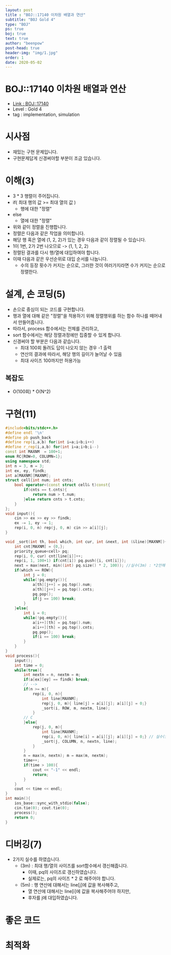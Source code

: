 ```yaml
---
layout: post
title : "BOJ::17140 이차원 배열과 연산"
subtitle: "BOJ Gold 4"
type: "BOJ"
ps: true
boj: true
text: true
author: "beenpow"
post-head: true
header-img: "img/1.jpg"
order: 1
date: 2020-05-02
---
```

# BOJ::17140 이차원 배열과 연산
- [Link : BOJ::17140](https://www.acmicpc.net/problem/17140)
- Level : Gold 4
- tag : implementation, simulation

# 시사점
- 재밌는 구현 문제입니다.
- 구현문제답게 신경써야할 부분이 조금 있습니다.

# 이해(3)
- 3 * 3 행렬이 주어집니다.
- if( 최대 행의 값 >= 최대 열의 값 ) 
  - 행에 대한 "정렬"
- else
  - 열에 대한 "정렬"
- 위와 같이 정렬을 진행합니다.
- 정렬은 다음과 같은 작업을 의미합니다.
- 해당 행 혹은 열에 (1, 2, 2)가 있는 경우 다음과 같이 정렬될 수 있습니다.
- 1이 1번, 2가 2번 나오므로 -> (1, 1, 2, 2)
- 정렬된 결과를 다시 행/열에 대입하여야 합니다.
- 이때 다음과 같은 우선순위로 대입 순서를 나눕니다.
  - 수의 등장 횟수가 커지는 순으로, 그러한 것이 여러가지라면 수가 커지는 순으로 정렬한다.
 

# 설계, 손 코딩(5)
- 손으로 중심이 되는 코드를 구현합니다.
- 행과 열에 대해 같은 "정렬"을 적용하기 위해 정렬행위를 하는 함수 하나를 떼어내서 만들어줍니다.
- 따라서, process 함수에서는 전체를 관리하고,
- sort 함수에서는 해당 정렬과정에만 집중할 수 있게 합니다.
- 신경써야 할 부분은 다음과 같습니다.
  - 최대 100회 돌려도 답이 나오지 않는 경우 -1 출력
  - 연산의 결과에 따라서, 해당 행의 길이가 늘어날 수 있음
  - 최대 사이즈 100까지만 허용가능

## 복잡도
- O(100회) * O(N^2)

# 구현(11)

```cpp
#include<bits/stdc++.h>
#define endl '\n'
#define pb push_back
#define rep(i,a,b) for(int i=a;i<b;i++)
#define r_rep(i,a,b) for(int i=a;i>b;i--)
const int MAXNM  = 100+1;
enum RC{ROW=0, COLUMN=1};
using namespace std;
int n = 3, m = 3;
int ex, ey, findk;
int a[MAXNM][MAXNM];
struct cell{int num; int cnts;
    bool operator<(const struct cell& t)const{
        if(cnts == t.cnts){
            return num > t.num;
        }else return cnts > t.cnts;
    }
};
void input(){
    cin >> ex >> ey >> findk;
    ex -= 1, ey -= 1;
    rep(i, 0, n) rep(j, 0, m) cin >> a[i][j];
}

void _sort(int th, bool which, int cur, int &next, int (&line)[MAXNM]){
    int cnt[MAXNM] = {0,};
    priority_queue<cell> pq;
    rep(i, 0, cur) cnt[line[i]]++;
    rep(i, 1, 100+1) if(cnt[i]) pq.push({i, cnt[i]});
    next = max(next, min((int) pq.size() * 2, 100)); //실수(3m) : *2안해줌
    if(which == ROW){
        int j = 0;
        while(!pq.empty()){
            a[th][j++] = pq.top().num;
            a[th][j++] = pq.top().cnts;
            pq.pop();
            if(j == 100) break;
        }
    }else{
        int i = 0;
        while(!pq.empty()){
            a[i++][th] = pq.top().num;
            a[i++][th] = pq.top().cnts;
            pq.pop();
            if(i == 100) break;
        }
    }
}
void process(){
    input();
    int time = 0;
    while(true){
        int nextn = n, nextm = m;
        if(a[ex][ey] == findk) break;
        // -->
        if(n >= m){
            rep(i, 0, n){
                int line[MAXNM];
                rep(j, 0, m){ line[j] = a[i][j]; a[i][j] = 0;}
                _sort(i, ROW, m, nextm, line);
            }
        // C
        }else{
            rep(j, 0, m){
                int line[MAXNM];
                rep(i, 0, n){ line[i] = a[i][j]; a[i][j] = 0;} // 실수(5m) : line[j]에 대입
                _sort(j, COLUMN, n, nextn, line);
            }
        }
        n = max(n, nextn); m = max(m, nextm);
        time++;
        if(time > 100){
            cout << "-1" << endl;
            return;
        }
    }
    cout << time << endl;
}
int main(){
    ios_base::sync_with_stdio(false);
    cin.tie(0); cout.tie(0);
    process();
    return 0;
}
```

# 디버깅(7)
- 2가지 실수를 하였습니다.
  - (3m) : 최대 행/열의 사이즈를 sort함수에서 갱신해줍니다.
    - 이때, pq의 사이즈로 갱신하였습니다.
    - 실제로는, pq의 사이즈 * 2 로 해주어야 합니다.
  - (5m) : 행 연산에 대해서는 line[j]에 값을 복사해주고,
    - 열 연산에 대해서는 line[i]에 값을 복사해주어야 하지만,
    - 후자를 j에 대입하였습니다.

# 좋은 코드

# 최적화
